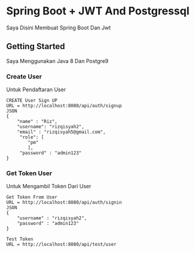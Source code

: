 # Spring Boot + JWT And Postgressql

Saya Disini Membuat Spring Boot Dan Jwt

## Getting Started

Saya Menggunakan Java 8 Dan Postgre9

### Create User

Untuk Pendaftaran User

```
CREATE User Sign UP
URL = http://localhost:8080/api/auth/signup
JSON 
{
	"name" : "Riz",
	"username": "rizqisyah2",
	"email" : "rizqisyah5@gmail.com",
	 "role": [
	 	"pm"
	 	],
	 "password" : "admin123"
}
```
### Get Token User

Untuk Mengambil Token Dari User

```
Get Token From User
URL = http://localhost:8080/api/auth/signin
JSON 
{
	"username" : "rizqisyah2",
	"password" : "admin123"
}
```

```
Test Token
URL = http://localhost:8080/api/test/user
```
